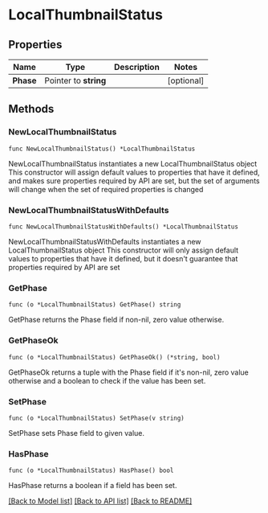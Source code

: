 # LocalThumbnailStatus

## Properties

Name | Type | Description | Notes
------------ | ------------- | ------------- | -------------
**Phase** | Pointer to **string** |  | [optional] 

## Methods

### NewLocalThumbnailStatus

`func NewLocalThumbnailStatus() *LocalThumbnailStatus`

NewLocalThumbnailStatus instantiates a new LocalThumbnailStatus object
This constructor will assign default values to properties that have it defined,
and makes sure properties required by API are set, but the set of arguments
will change when the set of required properties is changed

### NewLocalThumbnailStatusWithDefaults

`func NewLocalThumbnailStatusWithDefaults() *LocalThumbnailStatus`

NewLocalThumbnailStatusWithDefaults instantiates a new LocalThumbnailStatus object
This constructor will only assign default values to properties that have it defined,
but it doesn't guarantee that properties required by API are set

### GetPhase

`func (o *LocalThumbnailStatus) GetPhase() string`

GetPhase returns the Phase field if non-nil, zero value otherwise.

### GetPhaseOk

`func (o *LocalThumbnailStatus) GetPhaseOk() (*string, bool)`

GetPhaseOk returns a tuple with the Phase field if it's non-nil, zero value otherwise
and a boolean to check if the value has been set.

### SetPhase

`func (o *LocalThumbnailStatus) SetPhase(v string)`

SetPhase sets Phase field to given value.

### HasPhase

`func (o *LocalThumbnailStatus) HasPhase() bool`

HasPhase returns a boolean if a field has been set.


[[Back to Model list]](../README.md#documentation-for-models) [[Back to API list]](../README.md#documentation-for-api-endpoints) [[Back to README]](../README.md)


